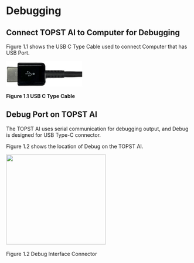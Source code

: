 ﻿# Debugging

## Connect TOPST AI to Computer for Debugging 

Figure 1.1 shows the USB C Type Cable used to connect Computer that has
USB Port.

<img src="https://github.com/topst-development/Documentation/blob/Tsolutions/TOPST-AI/Hardware/media/3. Debugging.image1.png"
style="width:2.16667in;height:0.73029in"
alt="케이블, 어댑터이(가) 표시된 사진 자동 생성된 설명" />

**Figure 1.1 USB C Type Cable**

## Debug Port on TOPST AI

The TOPST AI uses serial communication for debugging output, and Debug
is designed for USB Type-C connector.

Figure 1.2 shows the location of Debug on the TOPST AI.

<img src="https://github.com/topst-development/Documentation/tree/main/TOPST-AI/Hardware/media/3. Debugging.image2.png"
style="width:2.83057in;height:2.54885in" />

Figure 1.2 Debug Interface Connector
